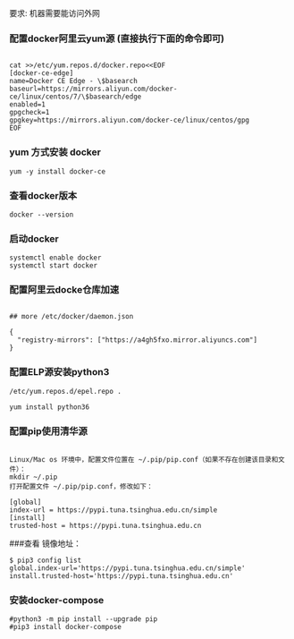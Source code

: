 要求: 机器需要能访问外网

### 配置docker阿里云yum源 (直接执行下面的命令即可)
~~~

cat >>/etc/yum.repos.d/docker.repo<<EOF
[docker-ce-edge]
name=Docker CE Edge - \$basearch
baseurl=https://mirrors.aliyun.com/docker-ce/linux/centos/7/\$basearch/edge
enabled=1
gpgcheck=1
gpgkey=https://mirrors.aliyun.com/docker-ce/linux/centos/gpg
EOF

~~~

### yum 方式安装 docker
~~~
yum -y install docker-ce
~~~

### 查看docker版本
~~~
docker --version  
~~~
### 启动docker
~~~
systemctl enable docker
systemctl start docker
~~~

### 配置阿里云docke仓库加速

~~~

## more /etc/docker/daemon.json 

{
  "registry-mirrors": ["https://a4gh5fxo.mirror.aliyuncs.com"]
}

~~~



### 配置ELP源安装python3

~~~
/etc/yum.repos.d/epel.repo .

yum install python36

~~~



### 配置pip使用清华源


~~~

Linux/Mac os 环境中，配置文件位置在 ~/.pip/pip.conf（如果不存在创建该目录和文件）：
mkdir ~/.pip
打开配置文件 ~/.pip/pip.conf，修改如下：

[global]
index-url = https://pypi.tuna.tsinghua.edu.cn/simple
[install]
trusted-host = https://pypi.tuna.tsinghua.edu.cn

~~~
###查看 镜像地址：
~~~
$ pip3 config list   
global.index-url='https://pypi.tuna.tsinghua.edu.cn/simple'
install.trusted-host='https://pypi.tuna.tsinghua.edu.cn'
~~~



### 安装docker-compose

~~~
#python3 -m pip install --upgrade pip
#pip3 install docker-compose

~~~





